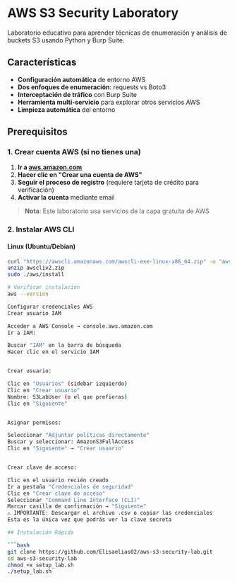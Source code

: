 # AWS S3 Security Laboratory

Laboratorio educativo para aprender técnicas de enumeración y análisis de buckets S3 usando Python y Burp Suite.

## Características

- **Configuración automática** de entorno AWS
- **Dos enfoques de enumeración**: requests vs Boto3
- **Interceptación de tráfico** con Burp Suite
- **Herramienta multi-servicio** para explorar otros servicios AWS
- **Limpieza automática** del entorno

## Prerequisitos

### 1. Crear cuenta AWS (si no tienes una)

1. **Ir a [aws.amazon.com](https://aws.amazon.com)**
2. **Hacer clic en "Crear una cuenta de AWS"**
3. **Seguir el proceso de registro** (requiere tarjeta de crédito para verificación)
4. **Activar la cuenta** mediante email

> **Nota**: Este laboratorio usa servicios de la capa gratuita de AWS

### 2. Instalar AWS CLI

#### Linux (Ubuntu/Debian)
```bash
curl "https://awscli.amazonaws.com/awscli-exe-linux-x86_64.zip" -o "awscliv2.zip"
unzip awscliv2.zip
sudo ./aws/install

# Verificar instalación
aws --version

Configurar credenciales AWS
Crear usuario IAM

Acceder a AWS Console → console.aws.amazon.com
Ir a IAM:

Buscar "IAM" en la barra de búsqueda
Hacer clic en el servicio IAM


Crear usuario:

Clic en "Usuarios" (sidebar izquierdo)
Clic en "Crear usuario"
Nombre: S3LabUser (o el que prefieras)
Clic en "Siguiente"


Asignar permisos:

Seleccionar "Adjuntar políticas directamente"
Buscar y seleccionar: AmazonS3FullAccess
Clic en "Siguiente" → "Crear usuario"


Crear clave de acceso:

Clic en el usuario recién creado
Ir a pestaña "Credenciales de seguridad"
Clic en "Crear clave de acceso"
Seleccionar "Command Line Interface (CLI)"
Marcar casilla de confirmación → "Siguiente"
⚠️ IMPORTANTE: Descargar el archivo .csv o copiar las credenciales
Esta es la única vez que podrás ver la clave secreta

## Instalación Rápida

```bash
git clone https://github.com/Elisaelias02/aws-s3-security-lab.git
cd aws-s3-security-lab
chmod +x setup_lab.sh
./setup_lab.sh

